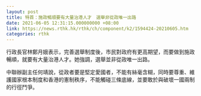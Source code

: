 ```yaml
---
layout: post
title: 特首：施政暢順要有大量治港人才　選舉非從政唯一出路
date: 2021-06-05 12:31:15.000000000 +08:00
link: https://news.rthk.hk/rthk/ch/component/k2/1594424-20210605.htm
categories: rthk
---
```


行政長官林鄭月娥表示，完善選舉制度後，市民對政府有更高期望，而要做到施政暢順，就要有大量治港人才。她強調，選舉並非從政唯一出路。 

中聯辦副主任何靖說，從政者要是堅定愛國者，不能有絲毫含糊，同時要尊重、維護國家根本制度和香港的憲制秩序，不能觸碰三條底線，並要敢於與破壞一國兩制的行徑鬥爭。
